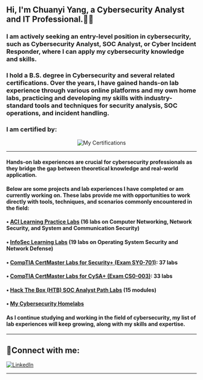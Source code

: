 <h2>Hi, I'm Chuanyi Yang, a Cybersecurity Analyst and IT Professional.👨‍💻</h2>

<h3>I am actively seeking an entry-level position in cybersecurity, such as Cybersecurity Analyst, SOC Analyst, or Cyber Incident Responder, where I can apply my cybersecurity knowledge and skills.</h3>

<h3>I hold a B.S. degree in Cybersecurity and several related certifications. Over the years, I have gained hands-on lab experience through various online platforms and my own home labs, practicing and developing my skills with industry-standard tools and techniques for security analysis, SOC operations, and incident handling. </h3>

<h3>I am certified by:</h3>
<p align="center">
<img src="https://i.imgur.com/h3EZJ2K.png" alt="My Certifications"/>
</p>

<hr>

<h4>Hands-on lab experiences are crucial for cybersecurity professionals as they bridge the gap between theoretical knowledge and real-world application.</h4>

<h4>Below are some projects and lab experiences I have completed or am currently working on. These labs provide me with opportunities to work directly with tools, techniques, and scenarios commonly encountered in the field:</h4>

<h4>• <u><a href="https://github.com/cyyang75/aci-practice-labs" target="_blank">ACI Learning Practice Labs</a></u> (16 labs on Computer Networking, Network Security, and System and Communication Security)</h4>

<h4>• <u><a href="https://github.com/cyyang75/infosec-learning-labs" target="_blank">InfoSec Learning Labs</a></u> (19 labs on Operating System Security and Network Defense)</h4>

<h4>• <u><a href="https://github.com/cyyang75/comptia-certmaster-labs-for-security" target="_blank">CompTIA CertMaster Labs for Security+ (Exam SY0-701)</a></u>: 37 labs</h4>

<h4>• <u><a href="https://github.com/cyyang75/comptia-certmaster-labs-for-cysa" target="_blank">CompTIA CertMaster Labs for CySA+ (Exam CS0-003)</a></u>: 33 labs</h4>

<h4>• <u><a href="https://github.com/cyyang75/hackthebox-cdsa" target="_blank">Hack The Box (HTB) SOC Analyst Path Labs</a></u> (15 modules)</h4>

<h4>• <u><a href="https://github.com/cyyang75/my-homelabs" target="_blank">My Cybersecurity Homelabs</a></u></h4>

<h4>As I continue studying and working in the field of cybersecurity, my list of lab experiences will keep growing, along with my skills and expertise.</h4>

<hr>
<h2>🤳Connect with me:</h2>
<a href="https://www.linkedin.com/in/chuanyi-yang" target="_blank">
  <img src="https://img.shields.io/badge/LinkedIn-Profile-blue?style=flat&logo=linkedin" alt="LinkedIn">
</a>

<hr>
